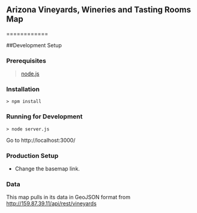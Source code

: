 ## Arizona Vineyards, Wineries and Tasting Rooms Map
============

##Development Setup

### Prerequisites

> [node.js](http://nodejs.org/)

### Installation

    > npm install

### Running for Development

    > node server.js

Go to http://localhost:3000/

### Production Setup
- Change the basemap link.

### Data

This map pulls in its data in GeoJSON format from http://159.87.39.11/api/rest/vineyards